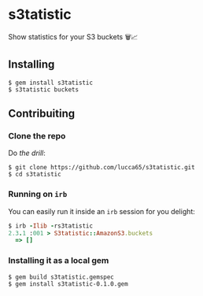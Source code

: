# s3tatistic
Show statistics for your S3 buckets 🗑📈

## Installing

```shell
$ gem install s3tatistic
$ s3tatistic buckets
```

## Contribuiting

### Clone the repo

Do *the drill*:

```shell
$ git clone https://github.com/lucca65/s3tatistic.git
$ cd s3tatistic
```

### Running on `irb`

You can easily run it inside an `irb` session for you delight:

```ruby
$ irb -Ilib -rs3tatistic
2.3.1 :001 > S3tatistic::AmazonS3.buckets
  => []
```

### Installing it as a local gem

```shell
$ gem build s3tatistic.gemspec
$ gem install s3tatistic-0.1.0.gem
```
